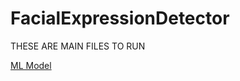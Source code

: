 # FacialExpressionDetector

THESE ARE MAIN FILES TO RUN



[ML Model](https://drive.google.com/file/d/1zCkxQsVAJh_q4RFNzTn20lDgq5VryB5i/view?usp=sharing) 
